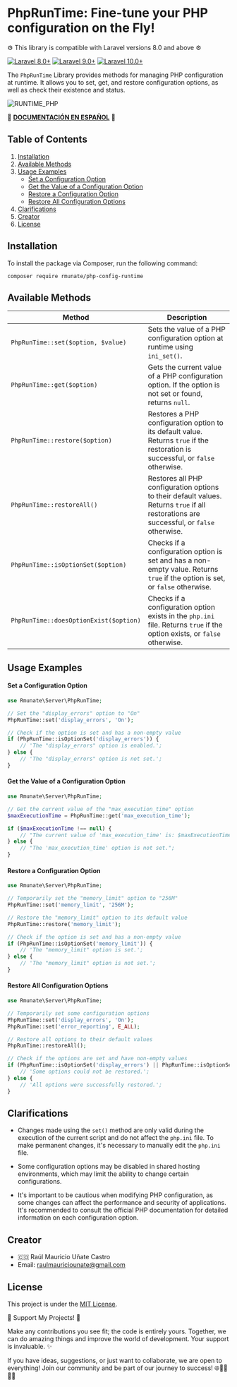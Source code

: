 # PhpRunTime: Fine-tune your PHP configuration on the Fly!
⚙️ This library is compatible with Laravel versions 8.0 and above ⚙️

[![Laravel 8.0+](https://img.shields.io/badge/Laravel-8.0%2B-orange.svg)](https://laravel.com)
[![Laravel 9.0+](https://img.shields.io/badge/Laravel-9.0%2B-orange.svg)](https://laravel.com)
[![Laravel 10.0+](https://img.shields.io/badge/Laravel-10.0%2B-orange.svg)](https://laravel.com)

The `PhpRunTime` Library provides methods for managing PHP configuration at runtime. It allows you to set, get, and restore configuration options, as well as check their existence and status.

![RUNTIME_PHP](https://github.com/rmunate/PHPInfoServer/assets/91748598/873f40e0-9278-4a82-a50c-5baef7b7691a)

📖 [**DOCUMENTACIÓN EN ESPAÑOL**](README_SPANISH.md) 📖

## Table of Contents
1. [Installation](#installation)
2. [Available Methods](#available-methods)
3. [Usage Examples](#usage-examples)
   - [Set a Configuration Option](#set-a-configuration-option)
   - [Get the Value of a Configuration Option](#get-the-value-of-a-configuration-option)
   - [Restore a Configuration Option](#restore-a-configuration-option)
   - [Restore All Configuration Options](#restore-all-configuration-options)
4. [Clarifications](#clarifications)
5. [Creator](#creator)
6. [License](#license)

## Installation
To install the package via Composer, run the following command:

```shell
composer require rmunate/php-config-runtime
```

## Available Methods

| Method | Description |
| - | - |
| `PhpRunTime::set($option, $value)` | Sets the value of a PHP configuration option at runtime using `ini_set()`. |
| `PhpRunTime::get($option)` | Gets the current value of a PHP configuration option. If the option is not set or found, returns `null`. |
| `PhpRunTime::restore($option)` | Restores a PHP configuration option to its default value. Returns `true` if the restoration is successful, or `false` otherwise. |
| `PhpRunTime::restoreAll()` | Restores all PHP configuration options to their default values. Returns `true` if all restorations are successful, or `false` otherwise. |
| `PhpRunTime::isOptionSet($option)` | Checks if a configuration option is set and has a non-empty value. Returns `true` if the option is set, or `false` otherwise. |
| `PhpRunTime::doesOptionExist($option)` | Checks if a configuration option exists in the `php.ini` file. Returns `true` if the option exists, or `false` otherwise. |

## Usage Examples

#### Set a Configuration Option

```php
use Rmunate\Server\PhpRunTime;

// Set the "display_errors" option to "On"
PhpRunTime::set('display_errors', 'On');

// Check if the option is set and has a non-empty value
if (PhpRunTime::isOptionSet('display_errors')) {
    // 'The "display_errors" option is enabled.';
} else {
    // 'The "display_errors" option is not set.';
}
```

#### Get the Value of a Configuration Option

```php
use Rmunate\Server\PhpRunTime;

// Get the current value of the "max_execution_time" option
$maxExecutionTime = PhpRunTime::get('max_execution_time');

if ($maxExecutionTime !== null) {
    // "The current value of 'max_execution_time' is: $maxExecutionTime seconds.";
} else {
    // "The 'max_execution_time' option is not set.";
}
```

#### Restore a Configuration Option

```php
use Rmunate\Server\PhpRunTime;

// Temporarily set the "memory_limit" option to "256M"
PhpRunTime::set('memory_limit', '256M');

// Restore the "memory_limit" option to its default value
PhpRunTime::restore('memory_limit');

// Check if the option is set and has a non-empty value
if (PhpRunTime::isOptionSet('memory_limit')) {
    // 'The "memory_limit" option is set.';
} else {
    // 'The "memory_limit" option is not set.';
}
```

#### Restore All Configuration Options

```php
use Rmunate\Server\PhpRunTime;

// Temporarily set some configuration options
PhpRunTime::set('display_errors', 'On');
PhpRunTime::set('error_reporting', E_ALL);

// Restore all options to their default values
PhpRunTime::restoreAll();

// Check if the options are set and have non-empty values
if (PhpRunTime::isOptionSet('display_errors') || PhpRunTime::isOptionSet('error_reporting')) {
    // 'Some options could not be restored.';
} else {
    // 'All options were successfully restored.';
}
```

## Clarifications

- Changes made using the `set()` method are only valid during the execution of the current script and do not affect the `php.ini` file. To make permanent changes, it's necessary to manually edit the `php.ini` file.

- Some configuration options may be disabled in shared hosting environments, which may limit the ability to change certain configurations.

- It's important to be cautious when modifying PHP configuration, as some changes can affect the performance and security of applications. It's recommended to consult the official PHP documentation for detailed information on each configuration option.

## Creator
- 🇨🇴 Raúl Mauricio Uñate Castro
- Email: raulmauriciounate@gmail.com

## License
This project is under the [MIT License](https://choosealicense.com/licenses/mit/).

🌟 Support My Projects! 🚀

Make any contributions you see fit; the code is entirely yours. Together, we can do amazing things and improve the world of development. Your support is invaluable. ✨

If you have ideas, suggestions, or just want to collaborate, we are open to everything! Join our community and be part of our journey to success! 🌐👩‍💻👨‍💻